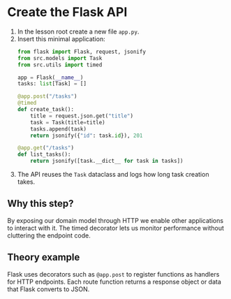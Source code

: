 # Create the Flask API

1. In the lesson root create a new file `app.py`.
2. Insert this minimal application:
   ```python
   from flask import Flask, request, jsonify
   from src.models import Task
   from src.utils import timed

   app = Flask(__name__)
   tasks: list[Task] = []

   @app.post("/tasks")
   @timed
   def create_task():
       title = request.json.get("title")
       task = Task(title=title)
       tasks.append(task)
       return jsonify({"id": task.id}), 201

   @app.get("/tasks")
   def list_tasks():
       return jsonify([task.__dict__ for task in tasks])
   ```
3. The API reuses the `Task` dataclass and logs how long task creation takes.

## Why this step?

By exposing our domain model through HTTP we enable other applications to
interact with it. The timed decorator lets us monitor performance without
cluttering the endpoint code.
## Theory example
Flask uses decorators such as `@app.post` to register functions as handlers for HTTP endpoints. Each route function returns a response object or data that Flask converts to JSON.
